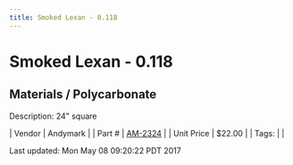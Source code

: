 ```yaml
---
title: Smoked Lexan - 0.118
---
```


# Smoked Lexan - 0.118
## Materials / Polycarbonate
Description: 	24" square 

| Vendor | Andymark | 
| Part # | [AM-2324](http://www.andymark.com/ProductDetails.asp?ProductCode=AM-2324) | 
| Unit Price | $22.00 | 
| Tags: |  | 

Last updated: Mon May 08 09:20:22 PDT 2017